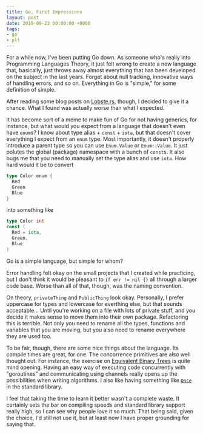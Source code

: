 ```yaml
---
title: Go, First Impressions
layout: post
date: 2019-09-23 00:00:00 +0000
tags:
- go
- plt
---
```


For a while now, I've been putting Go down.
As someone who's really into Programming Languages Theory, it just felt wrong to create a new language that, basically, just throws away almost everything that has been developed on the subject in the last years.
Forget about null tracking, innovative ways of handling errors, and so on.
Everything in Go is "simple," for some definition of simple.

After reading some blog posts on [Lobste.rs](https://lobste.rs/), though, I decided to give it a chance.
What I found was actually worse than what I expected.

It has become sort of a meme to make fun of Go for not having generics, for instance, but what would you expect from a language that doesn't even have `enum`s?
I know about type alias + `const` + `iota`, but that doesn't cover everything I expect from an `enum` type.
Most importantly, it doesn't properly introduce a parent type so you can use `Enum.Value` or `Enum::Value`.
It just polutes the global (package) namespace with a bunch of `const`s.
It also bugs me that you need to manually set the type alias and use `iota`.
How hard would it be to convert

```go
type Color enum {
  Red
  Green
  Blue
}
```

into something like

```go
type Color int
const (
  Red = iota,
  Green,
  Blue
)
```

Go is a simple language, but simple for whom?

Error handling felt okay on the small projects that I created while practicing, but I don't think it would be pleasant to `if err != nil {}` all through a larger code base.
Worse than all of that, though, was the naming convention.

On theory, `privateThing` and `PublicThing` look okay.
Personally, I prefer uppercase for types and lowercase for everthing else, but that sounds acceptable...
Until you're working on a file with lots of private stuff, and you decide it makes sense to move them into their own package.
Refactoring this is terrible.
Not only you need to rename all the types, functions and variables that you are moving, but you also need to rename everywhere they are used too.

To be fair, though, there are some nice things about the language.
Its compile times are great, for one.
The concorrence primitives are also well thought out.
For instance, the exercise on [Equivalent Binary Trees](https://tour.golang.org/concurrency/8) is quite mind opening.
Having an easy way of executing code concurrently with "goroutines" and communicating using channels really opens up the possibilities when writing algorithms.
I also like having something like [`Once`](https://golang.org/pkg/sync/#Once.Do) in the standard library.

I feel that taking the time to learn it better wasn't a complete waste.
It certainly sets the bar on compiling speeds and standard library support really high, so I can see why people love it so much.
That being said, given the choice, I'd still not use it, but at least now I have proper grounding for saying that.
